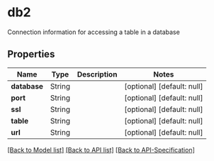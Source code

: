# db2
Connection information for accessing a table in a database
## Properties
Name | Type | Description | Notes
------------ | ------------- | ------------- | -------------
**database** | String |  | [optional] [default: null]
**port** | String |  | [optional] [default: null]
**ssl** | String |  | [optional] [default: null]
**table** | String |  | [optional] [default: null]
**url** | String |  | [optional] [default: null]

[[Back to Model list]](../README.md#documentation-for-models) [[Back to API list]](../README.md#documentation-for-api-endpoints) [[Back to API-Specification]](../README.md)

